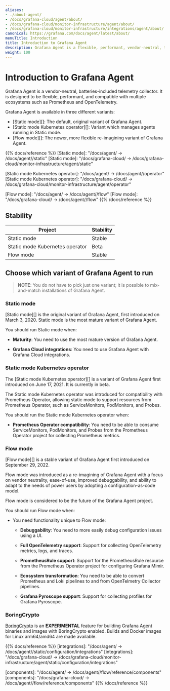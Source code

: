 ```yaml
---
aliases:
- ./about-agent/
- /docs/grafana-cloud/agent/about/
- /docs/grafana-cloud/monitor-infrastructure/agent/about/
- /docs/grafana-cloud/monitor-infrastructure/integrations/agent/about/
canonical: https://grafana.com/docs/agent/latest/about/
menuTitle: Introduction
title: Introduction to Grafana Agent
description: Grafana Agent is a flexible, performant, vendor-neutral, telemetry collector
weight: 100
---
```


# Introduction to Grafana Agent

Grafana Agent is a vendor-neutral, batteries-included telemetry collector. It
is designed to be flexible, performant, and compatible with multiple ecosystems
such as Prometheus and OpenTelemetry.

Grafana Agent is available in three different variants:

- [Static mode][]: The default, original variant of Grafana Agent.
- [Static mode Kubernetes operator][]: Variant which manages agents running in Static mode.
- [Flow mode][]: The newer, more flexible re-imagining variant of Grafana Agent.

{{% docs/reference %}}
[Static mode]: "/docs/agent/ -> /docs/agent/<AGENT VERSION>/static"
[Static mode]: "/docs/grafana-cloud/ -> /docs/grafana-cloud/monitor-infrastructure/agent/static"

[Static mode Kubernetes operator]: "/docs/agent/ -> /docs/agent/<AGENT VERSION>/operator"
[Static mode Kubernetes operator]: "/docs/grafana-cloud/ -> /docs/grafana-cloud/monitor-infrastructure/agent/operator"

[Flow mode]: "/docs/agent/ -> /docs/agent/<AGENT VERSION>/flow"
[Flow mode]: "/docs/grafana-cloud/ -> /docs/agent/<AGENT VERSION>/flow"
{{% /docs/reference %}}

## Stability

| Project | Stability |
| ------- | --------- |
| Static mode | Stable |
| Static mode Kubernetes operator | Beta |
| Flow mode | Stable |

## Choose which variant of Grafana Agent to run

> **NOTE**: You do not have to pick just one variant; it is possible to
> mix-and-match installations of Grafana Agent.

### Static mode

[Static mode][] is the original variant of Grafana Agent, first introduced on
March 3, 2020. Static mode is the most mature variant of Grafana Agent.

You should run Static mode when:

* **Maturity**: You need to use the most mature version of Grafana Agent.

* **Grafana Cloud integrations**: You need to use Grafana Agent with Grafana Cloud integrations.

### Static mode Kubernetes operator

The [Static mode Kubernetes operator][] is a variant of Grafana Agent first
introduced on June 17, 2021. It is currently in beta.

The Static mode Kubernetes operator was introduced for compatibility with
Prometheus Operator, allowing static mode to support resources from Prometheus
Operator, such as ServiceMonitors, PodMonitors, and Probes.

You should run the Static mode Kubernetes operator when:

* **Prometheus Operator compatibility**: You need to be able to consume
  ServiceMonitors, PodMonitors, and Probes from the Prometheus Operator project
  for collecting Prometheus metrics.

### Flow mode

[Flow mode][] is a stable variant of Grafana Agent first introduced on
September 29, 2022.

Flow mode was introduced as a re-imagining of Grafana Agent with a focus on
vendor neutrality, ease-of-use, improved debuggability, and ability to adapt to
the needs of power users by adopting a configuration-as-code model.

Flow mode is considered to be the future of the Grafana Agent project.

You should run Flow mode when:

* You need functionality unique to Flow mode:

  * **Debuggability**: You need to more easily debug configuration issues using
    a UI.

  * **Full OpenTelemetry support**: Support for collecting OpenTelemetry
    metrics, logs, and traces.

  * **PrometheusRule support**: Support for the PrometheusRule resource from
    the Prometheus Operator project for configuring Grafana Mimir.

  * **Ecosystem transformation**: You need to be able to convert Prometheus and
    Loki pipelines to and from OpenTelmetry Collector pipelines.

  * **Grafana Pyroscope support**: Support for collecting profiles for Grafana
    Pyroscope.


### BoringCrypto

[BoringCrypto](https://pkg.go.dev/crypto/internal/boring) is an **EXPERIMENTAL** feature for building Grafana Agent
binaries and images with BoringCrypto enabled. Builds and Docker images for Linux arm64/amd64 are made available.

{{% docs/reference %}}
[integrations]: "/docs/agent/ -> /docs/agent/<AGENT VERSION>/static/configuration/integrations"
[integrations]: "/docs/grafana-cloud/ -> /docs/grafana-cloud/monitor-infrastructure/agent/static/configuration/integrations"

[components]: "/docs/agent/ -> /docs/agent/<AGENT VERSION>/flow/reference/components"
[components]: "/docs/grafana-cloud/ -> /docs/agent/<AGENT VERSION>/flow/reference/components"
{{% /docs/reference %}}
